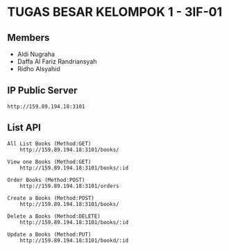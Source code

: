 # TUGAS BESAR KELOMPOK 1 - 3IF-01

## Members

* Aldi Nugraha
* Daffa Al Fariz Randriansyah
* Ridho Alsyahid

## IP Public Server
```
http://159.89.194.18:3101
```
## List API

```
All List Books (Method:GET)
	http://159.89.194.18:3101/books/
```

```
View one Books (Method:GET)
	http://159.89.194.18:3101/books/:id
```

```
Order Books (Method:POST)
	http://159.89.194.18:3101/orders
```

```
Create a Books (Method:POST)
	http://159.89.194.18:3101/books/
```

```
Delete a Books (Method:DELETE)
	http://159.89.194.18:3101/books/:id
```

```
Update a Books (Method:PUT)
	http://159.89.194.18:3101/bookd/:id
```